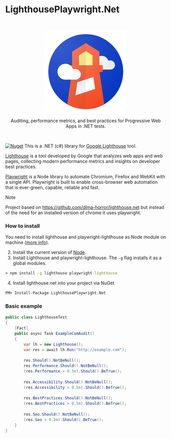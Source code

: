 # LighthousePlaywright.Net
<br>
  <p align="center">
      <img src="https://github.com/w8tcha/Lighthouse.Net/raw/refs/heads/master/lighthouse-logo.svg" alt="logo">
  <p align="center">
    Auditing, performance metrics, and best practices for Progressive Web Apps in .NET tests.
  </p>
<br>

[![Nuget](https://img.shields.io/nuget/v/LighthousePlaywright.Net.svg)](https://www.nuget.org/packages/LighthousePlaywright.Net)
This is a .NET (c#) library for [Google Lighthouse](https://github.com/GoogleChrome/lighthouse) tool.

[Lighthouse](https://developers.google.com/web/tools/lighthouse) is a tool developed by Google that analyzes web apps and web pages, collecting modern performance metrics and insights on developer best practices.

[Playwright](https://www.npmjs.com/package/playwright) is a Node library to automate Chromium, Firefox and WebKit with a single API. Playwright is built to enable cross-browser web automation that is ever-green, capable, reliable and fast.

> [!NOTE]  
> Project based on https://github.com/dima-horror/lighthouse.net but instead of the need for an installed version of chrome it uses playwright.

### How to install

You need to install lighthouse and playwright-lighthouse as Node module on machine ([more info](https://developers.google.com/web/tools/lighthouse/)).

2. Install the current version of [Node](https://nodejs.org/).
3. Install Lighthouse and playwright-lighthouse. The `-g` flag installs it as a global modules.

``` cmd
> npm install -g lighthouse playwright-lighthouse
```

4. Install lighthouse.net into your project via NuGet
``` cmd
PM> Install-Package LighthousePlaywright.Net
```

### Basic example

```csharp
public class LighthouseTest
{
    [Fact]
    public async Task ExampleComAudit()
    {
        var lh = new Lighthouse();
        var res = await lh.Run("http://example.com");
		
        res.Should().NotBeNull();
        res.Performance.Should().NotBeNull();
        (res.Performance > 0.5m).Should().BeTrue();

        res.Accessibility.Should().NotBeNull();
        (res.Accessibility > 0.5m).Should().BeTrue();

        res.BestPractices.Should().NotBeNull();
        (res.BestPractices > 0.5m).Should().BeTrue();

        res.Seo.Should().NotBeNull();
        (res.Seo > 0.2m).Should().BeTrue();
    }
}
```